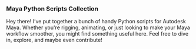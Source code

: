 ### Maya Python Scripts Collection<br/>

Hey there! I’ve put together a bunch of handy Python scripts for Autodesk Maya. Whether you're rigging, animating, or just looking to make your Maya workflow smoother, you might find something useful here. Feel free to dive in, explore, and maybe even contribute!<br/>
